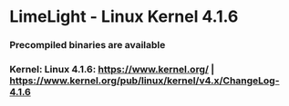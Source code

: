 # LimeLight - Linux Kernel 4.1.6

### Precompiled binaries are available

### Kernel: Linux 4.1.6: https://www.kernel.org/ | https://www.kernel.org/pub/linux/kernel/v4.x/ChangeLog-4.1.6
